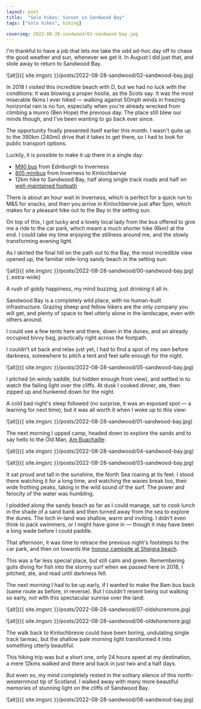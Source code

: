 ```yaml
---
layout: post
title:  "Solo hikes: Sunset in Sandwood Bay"
tags: ["solo hikes", hiking]

coverimg: 2022-08-28-sandwood/02-sandwood-bay.jpg
---
```


I'm thankful to have a job that lets me take the odd ad-hoc day off to chase the good weather and sun, whenever we get it. In August I did just that, and stole away to return to Sandwood Bay.

![alt]({{ site.imgsrc }}/posts/2022-08-28-sandwood/02-sandwood-bay.jpg)

In 2018 I visited this incredible beach with D, but we had no luck with the conditions: it was blowing a proper hoolie, as the Scots say. It was the most miserable 6kms I ever hiked &mdash; walking against 50mph winds in freezing horizontal rain is no fun, especially when you're already wrecked from climbing a munro (Ben Hope) the previous day. The place still blew our minds though, and I've been wanting to go back ever since.

The opportunity finally presented itself earlier this month. I wasn't quite up to the 390km (240mi) drive that it takes to get there, so I had to look for public transport options. 

Luckily, it is possible to make it up there in a single day:
- [M90 bus](https://www.citylink.co.uk/timetables-service-updates/edinburgh-perth-dundee-aberdeen/) from Edinburgh to Inverness
- [805 minibus](https://www.thedurnessbus.com/805-inverness/) from Inverness to Kinlochbervie
- 12km hike to Sandwood Bay, half along single track roads and half on [well-maintained footpath](https://www.walkhighlands.co.uk/sutherland/sandwood-bay.shtml)

There is about an hour wait in Inverness, which is perfect for a quick run to M&S for snacks, and then you arrive in Kinlochbervie just after 5pm, which makes for a pleasant hike out to the Bay in the setting sun.

On top of this, I got lucky and a lovely local lady from the bus offered to give me a ride to the car park, which meant a much shorter hike (6km) at the end. I could take my time enjoying the stillness around me, and the slowly transforming evening light.

As I skirted the final hill on the path out to the Bay, the most incredible view opened up, the familiar mile-long sandy beach in the setting sun:

![alt]({{ site.imgsrc }}/posts/2022-08-28-sandwood/00-sandwood-bay.jpg){:.extra-wide}

A rush of giddy happiness, my mind buzzing, just drinking it all in. 

Sandwood Bay is a completely wild place, with no human-built infrastructure. Grazing sheep and fellow hikers are the only company you will get, and plenty of space to feel utterly alone in the landscape, even with others around.

I could see a few tents here and there, down in the dunes, and an already occupied bivvy bag, practically right across the footpath. 

I couldn't sit back and relax just yet, I had to find a spot of my own before darkness, somewhere to pitch a tent and feel safe enough for the night.

![alt]({{ site.imgsrc }}/posts/2022-08-28-sandwood/05-sandwood-bay.jpg)

I pitched (in windy saddle, but hidden enough from view), and settled in to watch the failing light over the cliffs. At dusk I cooked dinner, ate, then zipped up and hunkered down for the night.

A cold bad night's sleep followed (no surprise, it was an exposed spot &mdash; a learning for next time), but it was all worth it when I woke up to this view:

![alt]({{ site.imgsrc }}/posts/2022-08-28-sandwood/01-sandwood-bay.jpg)

The next morning I upped camp, headed down to explore the sands and to say hello to the Old Man, [Am Buachaille](https://en.wikipedia.org/wiki/Am_Buachaille): 

![alt]({{ site.imgsrc }}/posts/2022-08-28-sandwood/04-sandwood-bay.jpg)

![alt]({{ site.imgsrc }}/posts/2022-08-28-sandwood/03-sandwood-bay.jpg)

It sat proud and tall in the sunshine, the North Sea roaring at its feet. I stood there watching it for a long time, and watching the waves break too, their wide frothing peaks, taking in the wild sound of the surf. The power and ferocity of the water was humbling.

I plodded along the sandy beach as far as I could manage, sat to cook lunch in the shade of a sand bank and then turned away from the sea to explore the dunes. The loch in-land was shallow, warm and inviting. I didn't even think to pack swimmers, or I might have gone in &mdash; though it may have been a long wade before I could paddle.

That afternoon, it was time to retrace the previous night's footsteps to the car park, and then on towards the [honour campsite at Sheigra beach](https://goo.gl/maps/R2yRt6m9t9vdvQsq7). 

This was a far less special place, but still calm and green. Remembering gulls diving for fish into the stormy surf when we passed here in 2018, I pitched, ate, and read until darkness fell.

The next morning I had to be up early, if I wanted to make the 8am bus back (same route as before, in reverse). But I couldn't resent being out walking so early, not with this spectacular sunrise over the land:

![alt]({{ site.imgsrc }}/posts/2022-08-28-sandwood/07-oldshoremore.jpg)

![alt]({{ site.imgsrc }}/posts/2022-08-28-sandwood/06-oldshoremore.jpg)

The walk back to Kinlochbrevie could have been boring, undulating single track tarmac, but the shallow pale morning light transformed it into something utterly beautiful.

This hiking trip was but a short one, only 24 hours spent at my destination, a mere 12kms walked and there and back in just two and a half days.

But even so, my mind completely rested in the solitary silence of this north-westernmost tip of Scotland. I walked away with many more beautiful memories of stunning light on the cliffs of Sandwood Bay. 

![alt]({{ site.imgsrc }}/posts/2022-08-28-sandwood/08-sandwood-bay.jpg)